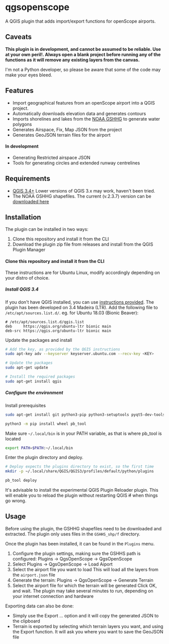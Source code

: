 # qgsopenscope
A QGIS plugin that adds import/export functions for openScope airports.

## Caveats
**This plugin is in development, and cannot be assumed to be reliable. Use at your own peril!. Always open a blank project before running any of the functions as it will remove any existing layers from the canvas.**

I'm not a Python developer, so please be aware that some of the code may make your eyes bleed.

## Features
* Import geographical features from an openScope airport into a QGIS project.
* Automatically downloads elevation data and generates contours
* Imports shorelines and lakes from the [NOAA GSHHG](https://www.ngdc.noaa.gov/mgg/shorelines/) to generate water polygons
* Generates Airspace, Fix, Map JSON from the project
* Generates GeoJSON terrain files for the airport

#### In development
* Generating Restricted airspace JSON
* Tools for generating circles and extended runway centrelines

## Requirements
* [QGIS 3.4+](https://qgis.org/en/site/) Lower versions of QGIS 3.x may work, haven't been tried.
* The NOAA GSHHG shapefiles. The current (v.2.3.7) version can be [downloaded here](https://www.ngdc.noaa.gov/mgg/shorelines/data/gshhg/latest/gshhg-shp-2.3.7.zip)


## Installation
The plugin can be installed in two ways:
1. Clone this repository and install it from the CLI
2. Download the plugin zip file from releases and install from the QGIS Plugin Manager

#### Clone this repository and install it from the CLI
These instructions are for Ubuntu Linux, modify accordingly depending on your distro of choice.

##### Install QGIS 3.4
If you don't have QGIS installed, you can use [instructions provided](https://qgis.org/en/site/forusers/download.html). The plugin has been developed on 3.4 Madeira (LTR). Add the following file to `/etc/apt/sources.list.d/`. eg. for Ubuntu 18.03 (Bionic Beaver):
```
# /etc/apt/sources.list.d/qgis.list
deb     https://qgis.org/ubuntu-ltr bionic main
deb-src https://qgis.org/ubuntu-ltr bionic main
```

Update the packages and install
``` bash
# Add the key, as provided by the QGIS instructions
sudo apt-key adv --keyserver keyserver.ubuntu.com --recv-key <KEY>

# Update the packages
sudo apt-get update

# Install the required packages
sudo apt-get install qgis
```

##### Configure the environment
Install prerequisites
``` bash
sudo apt-get install git python3-pip python3-setuptools pyqt5-dev-tools

python3 -m pip install wheel pb_tool
```
Make sure `~/.local/bin` is in your PATH variable, as that is where pb_tool is located
``` bash
export PATH=$PATH:~/.local/bin
```

Enter the plugin directory and deploy.
``` bash
# Deploy expects the plugins directory to exist, so the first time
mkdir -p ~/.local/share/QGIS/QGIS3/profiles/default/python/plugins

pb_tool deploy
```

It's advisable to install the experimental QGIS Plugin Reloader plugin. This will enable you to reload the plugin without restarting QGIS ~~if~~ when things go wrong.

## Usage
Before using the plugin, the GSHHG shapefiles need to be downloaded and extracted. The plugin only uses files in the `GSHHS_shp/f` directory.

Once the plugin has been installed, it can be found in the `Plugins` menu.
1. Configure the plugin settings, making sure the GSHHS path is configured:
Plugins -> QgsOpenScope -> QgsOpenScope
2. Select Plugins -> QgsOpenScope -> Load Aiport
3. Select the airport file you want to load
This will load all the layers from the `airport.json` file
3. Generate the terrain:
Plugins -> QgsOpenScope -> Generate Terrain
4. Select the airport file for which the terrain will be generated
Click OK, and wait. The plugin may take several minutes to run, depending on your internet connection and hardware

Exporting data can also be done:
* Simply use the Export ... option and it will copy the generated JSON to the clipboard
* Terrain is exported by selecting which terrain layers you want, and using the Export function. It will ask you where you want to save the GeoJSON file
